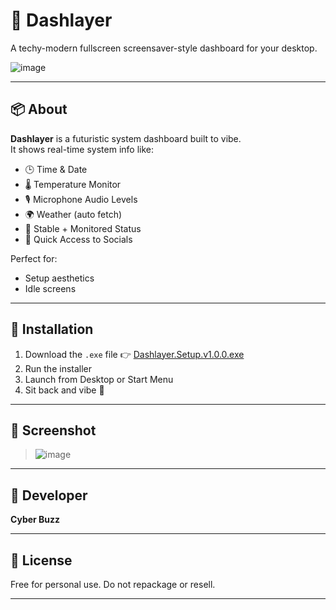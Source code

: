 # 💠 Dashlayer

A techy-modern fullscreen screensaver-style dashboard for your desktop.

![image](https://github.com/user-attachments/assets/261539ab-90f7-44f6-a702-e90e41b4f3f6)

---

## 📦 About

**Dashlayer** is a futuristic system dashboard built to vibe.  
It shows real-time system info like:

- 🕒 Time & Date  
- 🌡️ Temperature Monitor  
- 🎙️ Microphone Audio Levels  
- 🌍 Weather (auto fetch)  
- 🧠 Stable + Monitored Status  
- 🔗 Quick Access to Socials

Perfect for:
- Setup aesthetics
- Idle screens

---

## 🔧 Installation

1. Download the `.exe` file 👉 [Dashlayer.Setup.v1.0.0.exe](https://github.com/cyberbuzzytb/Dashlayer/releases/download/v1.0.0/Dashlayer.Setup.v1.0.0.exe)
2. Run the installer  
3. Launch from Desktop or Start Menu  
4. Sit back and vibe 🌌

---

## 📸 Screenshot

> ![image](https://github.com/user-attachments/assets/1b6ae47d-9bb4-4282-963d-05a475b3eefd)


---

## 👤 Developer

**Cyber Buzz**  

---

## 🧾 License

Free for personal use. Do not repackage or resell.

---

